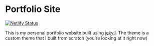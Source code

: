# Portfolio Site
[![Netlify Status](https://api.netlify.com/api/v1/badges/6690fee6-ddf3-4c24-8315-f1c67f2f204e/deploy-status)](https://app.netlify.com/sites/eoin-portfolio/deploys)

This is my personal portfolio website built using [jekyll](https://www.jekyllrb.com). The theme is a custom theme that I built from scratch (you're looking at it right now)
